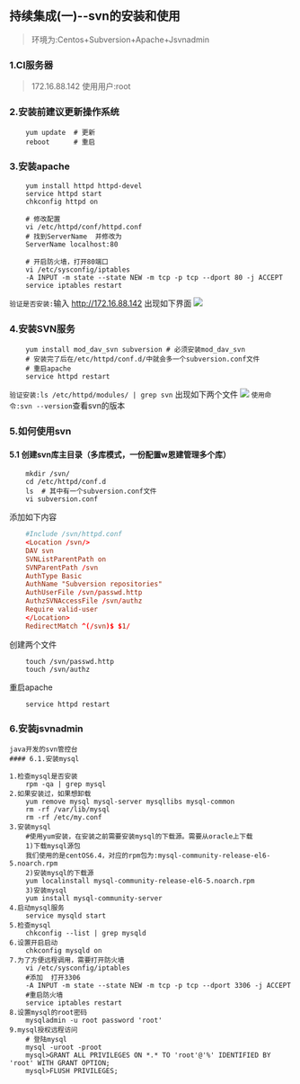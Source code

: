 ## 持续集成(一)--svn的安装和使用
> 环境为:Centos+Subversion+Apache+Jsvnadmin

### 1.CI服务器
> 172.16.88.142 使用用户:root

### 2.安装前建议更新操作系统
```shell
    yum update  # 更新
    reboot      # 重启
```

### 3.安装apache
```shell
    yum install httpd httpd-devel
    service httpd start
    chkconfig httpd on
    
    # 修改配置
    vi /etc/httpd/conf/httpd.conf
    # 找到ServerName  并修改为
    ServerName localhost:80
    
    # 开启防火墙，打开80端口
    vi /etc/sysconfig/iptables
    -A INPUT -m state --state NEW -m tcp -p tcp --dport 80 -j ACCEPT
    service iptables restart
```
`验证是否安装:`输入 http://172.16.88.142  出现如下界面
![](http://ojw4jti3h.bkt.clouddn.com/18-3-27/81811013.jpg)

### 4.安装SVN服务
```shell
    yum install mod_dav_svn subversion # 必须安装mod_dav_svn
    # 安装完了后在/etc/httpd/conf.d/中就会多一个subversion.conf文件
    # 重启apache
    service httpd restart
```
`验证安装:ls /etc/httpd/modules/ | grep svn` 出现如下两个文件
![](http://ojw4jti3h.bkt.clouddn.com/18-3-27/10049352.jpg)
`使用命令:svn --version`查看svn的版本

### 5.如何使用svn

#### 5.1 创建svn库主目录（多库模式，一份配置w恩建管理多个库）
```shell
    mkdir /svn/
    cd /etc/httpd/conf.d
    ls  # 其中有一个subversion.conf文件
    vi subversion.conf 
```
添加如下内容
```conf
    #Include /svn/httpd.conf
    <Location /svn/>
    DAV svn
    SVNListParentPath on
    SVNParentPath /svn
    AuthType Basic
    AuthName "Subversion repositories"
    AuthUserFile /svn/passwd.http
    AuthzSVNAccessFile /svn/authz
    Require valid-user
    </Location>
    RedirectMatch ^(/svn)$ $1/
```
创建两个文件
```shell
    touch /svn/passwd.http
    touch /svn/authz
```
重启apache
```shell
    service httpd restart
```

### 6.安装jsvnadmin
    java开发的svn管控台
    #### 6.1.安装mysql
```shell
1.检查mysql是否安装
	rpm -qa | grep mysql
2.如果安装过，如果想卸载
	yum remove mysql mysql-server mysqllibs mysql-common
	rm -rf /var/lib/mysql
	rm -rf /etc/my.conf
3.安装mysql
	#使用yum安装，在安装之前需要安装mysql的下载源。需要从oracle上下载
	1)下载mysql源包
	我们使用的是centOS6.4，对应的rpm包为:mysql-community-release-el6-5.noarch.rpm
	2)安装mysql的下载源
	yum localinstall mysql-community-release-el6-5.noarch.rpm
	3)安装mysql
	yum install mysql-community-server
4.启动mysql服务
	service mysqld start
5.检查mysql
	chkconfig --list | grep mysqld
6.设置开启启动
	chkconfig mysqld on
7.为了方便远程调用，需要打开防火墙
    vi /etc/sysconfig/iptables
    #添加  打开3306
    -A INPUT -m state --state NEW -m tcp -p tcp --dport 3306 -j ACCEPT
    #重启防火墙
    service iptables restart
8.设置mysql的root密码
	mysqladmin -u root password 'root'
9.mysql授权远程访问
	# 登陆mysql
	mysql -uroot -proot
	mysql>GRANT ALL PRIVILEGES ON *.* TO 'root'@'%' IDENTIFIED BY 'root' WITH GRANT OPTION;
    mysql>FLUSH PRIVILEGES;
```



















